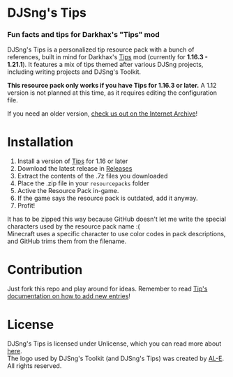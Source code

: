# DJSng's Tips
### Fun facts and tips for Darkhax's "Tips" mod

DJSng's Tips is a personalized tip resource pack with a bunch of references, built in mind for Darkhax's [Tips](modrinth.com/mod/tips) mod (currently for **1.16.3 - 1.21.1**). It features a mix of tips themed after various DJSng projects, including writing projects and DJSng's Toolkit.

**This resource pack only works if you have Tips for 1.16.3 or later.** A 1.12 version is not planned at this time, as it requires editing the configuration file.

If you need an older version, [check us out on the Internet Archive](https://archive.org/details/djsng-tips)!

# Installation
1. Install a version of [Tips](modrinth.com/mod/tips) for 1.16 or later
2. Download the latest release in [Releases](https://github.com/DJSng-Toolkit/Tips/releases)
3. Extract the contents of the .7z files you downloaded
4. Place the .zip file in your `resourcepacks` folder
5. Active the Resource Pack in-game.
6. If the game says the resource pack is outdated, add it anyway.
7. Profit!

It has to be zipped this way because GitHub doesn't let me write the special characters used by the resource pack name :(  
Minecraft uses a specific character to use color codes in pack descriptions, and GitHub trims them from the filename.

# Contribution
Just fork this repo and play around for ideas. Remember to read [Tip's documentation on how to add new entries](https://github.com/Darkhax-Minecraft/Tips/wiki/Latest-Documentation)!

# License
DJSng's Tips is licensed under Unlicense, which you can read more about [here](LICENSE).  
The logo used by DJSng's Toolkit (and DJSng's Tips) was created by [AL-E](https://github.com/fem-al-e). All rights reserved.